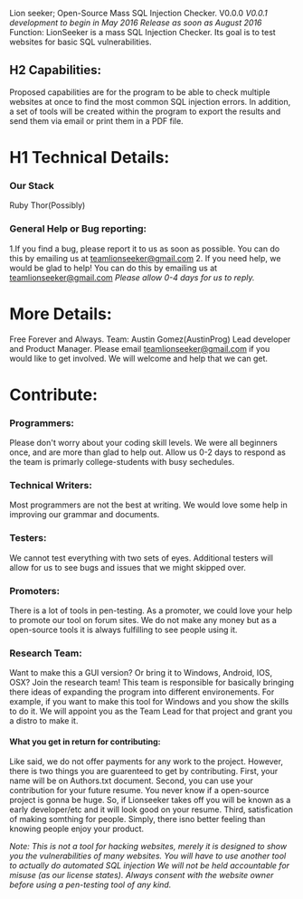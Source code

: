 Lion seeker; Open-Source Mass SQL Injection Checker. 
V0.0.0
*V0.0.1 development to begin in May 2016* *Release as soon as August 2016*
Function:
LionSeeker is a mass SQL Injection Checker. Its goal is to test websites for basic SQL vulnerabilities. 

## H2 Capabilities:
Proposed capabilities are for the program to be able to check multiple websites at once to find the most common SQL injection errors. In addition, a set of tools will be created within the program to export the results and send them via email or print them in a PDF file. 

# H1 Technical Details:
### Our Stack
Ruby
Thor(Possibly) 
### General Help or Bug reporting:
1.If you find a bug, please report it to us as soon as possible. You can do this by emailing us at teamlionseeker@gmail.com
2. If you need help, we would be glad to help! You can do this by emailing us at teamlionseeker@gmail.com 
*Please allow 0-4 days for us to reply.*

# More Details: 
Free Forever and Always.
Team:
Austin Gomez(AustinProg) Lead developer and Product Manager. 
Please email teamlionseeker@gmail.com if you would like to get involved. We will welcome and help that we can get.

# Contribute:
### Programmers:
Please don't worry about your coding skill levels. We were all beginners once, and are more than glad to help out. Allow us 0-2 days to respond as the team is primarly college-students with busy sechedules. 

### Technical Writers:
Most programmers are not the best at writing. We would love some help in improving our grammar and documents. 

### Testers:
We cannot test everything with two sets of eyes. Additional testers will allow for us to see bugs and issues that we might skipped over. 

### Promoters:
There is a lot of tools in pen-testing. As a promoter, we could love your help to promote our tool on forum sites. We do not make any money but as a open-source tools it is always fulfilling to see people using it. 

### Research Team:
Want to make this a GUI version? Or bring it to Windows, Android, IOS, OSX?  Join the research team! This team is responsible for basically bringing there ideas of expanding the program into different environements. For example, if you want to make this tool for Windows and you show the skills to do it. We will appoint you as the Team Lead for that project and grant you a distro to make it. 

#### What you get in return for contributing:
Like said, we do not offer payments for any work to the project. However, there is two things you are guarenteed to get by contributing. First, your name will be on Authors.txt document. Second, you can use your contribution for your future resume. You never know if a open-source project is gonna be huge. So, if Lionseeker takes off you will be known as a early developer/etc and it will look good on your resume. Third, satisfication of making somthing for people. Simply, there isno better feeling than knowing people enjoy your product. 

*Note: This is not a tool for hacking websites, merely it is designed to show you the vulnerabilities of many websites. You will have to use another tool to actually do automated SQL injection We will not be held accountable for misuse (as our license states). Always consent with the website owner before using a pen-testing tool of any kind.*

